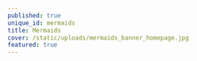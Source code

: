 ```yaml
---
published: true
unique_id: mermaids
title: Mermaids
cover: /static/uploads/mermaids_banner_homepage.jpg
featured: true
---
```


